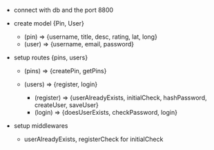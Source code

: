- connect with db and the port 8800

- create model {Pin, User}

  - (pin) => {username, title, desc, rating, lat, long}
  - (user) => {username, email, password}

- setup routes {pins, users}

  - (pins) => {createPin, getPins}

  - (users) => {register, login}
    - (register) => {userAlreadyExists, initialCheck, hashPassword, createUser, saveUser}
    - (login) => {doesUserExists, checkPassword, login}

- setup middlewares
  - userAlreadyExists, registerCheck for initialCheck
